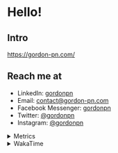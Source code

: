 # Hello!

## Intro

<https://gordon-pn.com/>

## Reach me at

- LinkedIn: [gordonpn](https://www.linkedin.com/in/gordonpn/)
- Email: [contact@gordon-pn.com](mailto:contact@gordon-pn.com)
- Facebook Messenger: [gordonpn](https://www.messenger.com/t/Gordonpn)
- Twitter: [@gordonpn](https://twitter.com/Gordonpn)
- Instagram: [@gordonpn](https://www.instagram.com/gordonpn/)

<details>
  <summary>Metrics</summary>

  <img align="center" src="https://github.com/gordonpn/gordonpn/blob/master/github-metrics.svg" alt="GitHub Metrics">

</details>

<details>
  <summary>WakaTime</summary>

  <!--START_SECTION:waka-->
📊 **This Week I Spent My Time On** 

```text
💬 Programming Languages: 
Other                    32 hrs 34 mins      ███████████████████████░░   93.87 % 
Java                     52 mins             █░░░░░░░░░░░░░░░░░░░░░░░░   02.51 % 
XML                      32 mins             ░░░░░░░░░░░░░░░░░░░░░░░░░   01.55 % 
TypeScript               21 mins             ░░░░░░░░░░░░░░░░░░░░░░░░░   01.05 % 
Brazil Dependency Config 8 mins              ░░░░░░░░░░░░░░░░░░░░░░░░░   00.40 % 

🔥 Editors: 
Chrome                   21 hrs 7 mins       ███████████████░░░░░░░░░░   60.84 % 
Slack                    3 hrs 59 mins       ███░░░░░░░░░░░░░░░░░░░░░░   11.48 % 
Messages                 3 hrs 9 mins        ██░░░░░░░░░░░░░░░░░░░░░░░   09.12 % 
IntelliJ IDEA            2 hrs 6 mins        ██░░░░░░░░░░░░░░░░░░░░░░░   06.08 % 
Firefox                  1 hr 48 mins        █░░░░░░░░░░░░░░░░░░░░░░░░   05.20 % 
```


 Last Updated on 30/08/2025 16:25:53 UTC
<!--END_SECTION:waka-->
</details>
